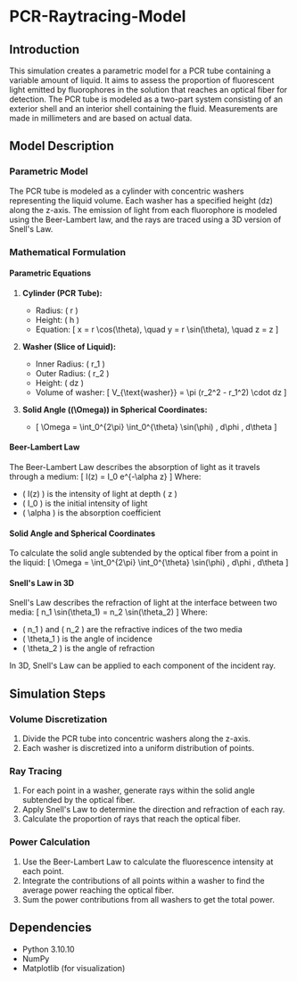 # PCR-Raytracing-Model

## Introduction

This simulation creates a parametric model for a PCR tube containing a variable amount of liquid. It aims to assess the proportion of fluorescent light emitted by fluorophores in the solution that reaches an optical fiber for detection. The PCR tube is modeled as a two-part system consisting of an exterior shell and an interior shell containing the fluid. Measurements are made in millimeters and are based on actual data.

## Model Description

### Parametric Model

The PCR tube is modeled as a cylinder with concentric washers representing the liquid volume. Each washer has a specified height \(dz\) along the z-axis. The emission of light from each fluorophore is modeled using the Beer-Lambert law, and the rays are traced using a 3D version of Snell's Law.

### Mathematical Formulation

#### Parametric Equations

1. **Cylinder (PCR Tube):**
   - Radius: \( r \)
   - Height: \( h \)
   - Equation: 
     \[
     x = r \cos(\theta), \quad y = r \sin(\theta), \quad z = z
     \]

2. **Washer (Slice of Liquid):**
   - Inner Radius: \( r_1 \)
   - Outer Radius: \( r_2 \)
   - Height: \( dz \)
   - Volume of washer:
     \[
     V_{\text{washer}} = \pi (r_2^2 - r_1^2) \cdot dz
     \]

3. **Solid Angle (\(\Omega\)) in Spherical Coordinates:**
   - \[
     \Omega = \int_0^{2\pi} \int_0^{\theta} \sin(\phi) \, d\phi \, d\theta
     \]

#### Beer-Lambert Law

The Beer-Lambert Law describes the absorption of light as it travels through a medium:
\[
I(z) = I_0 e^{-\alpha z}
\]
Where:
- \( I(z) \) is the intensity of light at depth \( z \)
- \( I_0 \) is the initial intensity of light
- \( \alpha \) is the absorption coefficient

#### Solid Angle and Spherical Coordinates

To calculate the solid angle subtended by the optical fiber from a point in the liquid:
\[
\Omega = \int_0^{2\pi} \int_0^{\theta} \sin(\phi) \, d\phi \, d\theta
\]

#### Snell's Law in 3D

Snell's Law describes the refraction of light at the interface between two media:
\[
n_1 \sin(\theta_1) = n_2 \sin(\theta_2)
\]
Where:
- \( n_1 \) and \( n_2 \) are the refractive indices of the two media
- \( \theta_1 \) is the angle of incidence
- \( \theta_2 \) is the angle of refraction

In 3D, Snell's Law can be applied to each component of the incident ray.

## Simulation Steps

### Volume Discretization

1. Divide the PCR tube into concentric washers along the z-axis.
2. Each washer is discretized into a uniform distribution of points.

### Ray Tracing

1. For each point in a washer, generate rays within the solid angle subtended by the optical fiber.
2. Apply Snell's Law to determine the direction and refraction of each ray.
3. Calculate the proportion of rays that reach the optical fiber.

### Power Calculation

1. Use the Beer-Lambert Law to calculate the fluorescence intensity at each point.
2. Integrate the contributions of all points within a washer to find the average power reaching the optical fiber.
3. Sum the power contributions from all washers to get the total power.

## Dependencies

- Python 3.10.10
- NumPy
- Matplotlib (for visualization)
